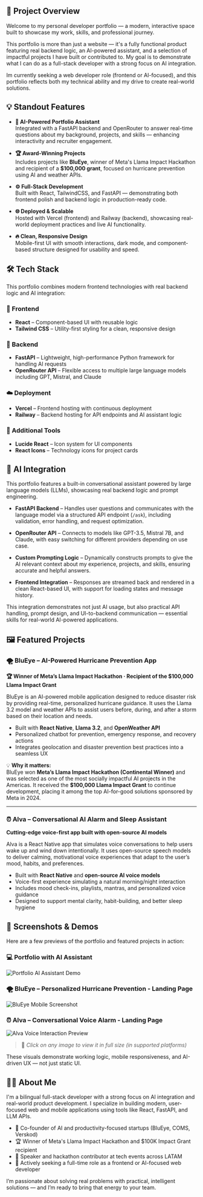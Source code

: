 ## 🚀 Project Overview

Welcome to my personal developer portfolio — a modern, interactive space built to showcase my work, skills, and professional journey.

This portfolio is more than just a website — it's a fully functional product featuring real backend logic, an AI-powered assistant, and a selection of impactful projects I have built or contributed to. My goal is to demonstrate what I can do as a full-stack developer with a strong focus on AI integration.

Im currently seeking a web developer role (frontend or AI-focused), and this portfolio reflects both my technical ability and my drive to create real-world solutions.

## 💡 Standout Features

- **🧠 AI-Powered Portfolio Assistant**  
  Integrated with a FastAPI backend and OpenRouter to answer real-time questions about my background, projects, and skills — enhancing interactivity and recruiter engagement.

- **🏆 Award-Winning Projects**  
  Includes projects like **BluEye**, winner of Meta's Llama Impact Hackathon and recipient of a **$100,000 grant**, focused on hurricane prevention using AI and weather APIs.

- **⚙️ Full-Stack Development**  
  Built with React, TailwindCSS, and FastAPI — demonstrating both frontend polish and backend logic in production-ready code.

- **🌐 Deployed & Scalable**  
  Hosted with Vercel (frontend) and Railway (backend), showcasing real-world deployment practices and live AI functionality.

- **🔥 Clean, Responsive Design**  
  Mobile-first UI with smooth interactions, dark mode, and component-based structure designed for usability and speed.
  
  
## 🛠 Tech Stack

This portfolio combines modern frontend technologies with real backend logic and AI integration:

### 🧩 Frontend
- **React** – Component-based UI with reusable logic
- **Tailwind CSS** – Utility-first styling for a clean, responsive design

### 🔧 Backend
- **FastAPI** – Lightweight, high-performance Python framework for handling AI requests
- **OpenRouter API** – Flexible access to multiple large language models including GPT, Mistral, and Claude

### ☁️ Deployment
- **Vercel** – Frontend hosting with continuous deployment
- **Railway** – Backend hosting for API endpoints and AI assistant logic

### 🧠 Additional Tools
- **Lucide React** – Icon system for UI components
- **React Icons** – Technology icons for project cards


## 🤖 AI Integration

This portfolio features a built-in conversational assistant powered by large language models (LLMs), showcasing real backend logic and prompt engineering.

- **FastAPI Backend** – Handles user questions and communicates with the language model via a structured API endpoint (`/ask`), including validation, error handling, and request optimization.

- **OpenRouter API** – Connects to models like GPT-3.5, Mistral 7B, and Claude, with easy switching for different providers depending on use case.

- **Custom Prompting Logic** – Dynamically constructs prompts to give the AI relevant context about my experience, projects, and skills, ensuring accurate and helpful answers.

- **Frontend Integration** – Responses are streamed back and rendered in a clean React-based UI, with support for loading states and message history.

This integration demonstrates not just AI usage, but also practical API handling, prompt design, and UI-to-backend communication — essential skills for real-world AI-powered applications.

## 🖼️ Featured Projects

### 🌪️ BluEye – AI-Powered Hurricane Prevention App  
**🏆 Winner of Meta’s Llama Impact Hackathon · Recipient of the $100,000 Llama Impact Grant**

BluEye is an AI-powered mobile application designed to reduce disaster risk by providing real-time, personalized hurricane guidance. It uses the Llama 3.2 model and weather APIs to assist users before, during, and after a storm based on their location and needs.

- Built with **React Native**, **Llama 3.2**, and **OpenWeather API**
- Personalized chatbot for prevention, emergency response, and recovery actions
- Integrates geolocation and disaster prevention best practices into a seamless UX

💡 **Why it matters:**  
BluEye won **Meta’s Llama Impact Hackathon (Continental Winner)** and was selected as one of the most socially impactful AI projects in the Americas. It received the **$100,000 Llama Impact Grant** to continue development, placing it among the top AI-for-good solutions sponsored by Meta in 2024.

---

### ⏰ Alva – Conversational AI Alarm and Sleep Assistant  
**Cutting-edge voice-first app built with open-source AI models**

Alva is a React Native app that simulates voice conversations to help users wake up and wind down intentionally. It uses open-source speech models to deliver calming, motivational voice experiences that adapt to the user’s mood, habits, and preferences.

- Built with **React Native** and **open-source AI voice models**
- Voice-first experience simulating a natural morning/night interaction
- Includes mood check-ins, playlists, mantras, and personalized voice guidance
- Designed to support mental clarity, habit-building, and better sleep hygiene

## 📸 Screenshots & Demos

Here are a few previews of the portfolio and featured projects in action:

### 💻 Portfolio with AI Assistant
![Portfolio AI Assistant Demo](src/assets/ai-portfolio-working.gif)

### 🌪️ BluEye – Personalized Hurricane Prevention - Landing Page
![BluEye Mobile Screenshot](src/assets/bluEyeMobile.png)

### ⏰ Alva – Conversational Voice Alarm - Landing Page
![Alva Voice Interaction Preview](src/assets/alvaDesktopImage.png)

> 📌 *Click on any image to view it in full size (in supported platforms)*

These visuals demonstrate working logic, mobile responsiveness, and AI-driven UX — not just static UI.

## 👨‍💻 About Me

I'm a bilingual full-stack developer with a strong focus on AI integration and real-world product development. I specialize in building modern, user-focused web and mobile applications using tools like React, FastAPI, and LLM APIs.

- 🧠 Co-founder of AI and productivity-focused startups (BluEye, COMS, Verskod)
- 🏆 Winner of Meta's Llama Impact Hackathon and $100K Impact Grant recipient
- 🎤 Speaker and hackathon contributor at tech events across LATAM
- 💼 Actively seeking a full-time role as a frontend or AI-focused web developer

I’m passionate about solving real problems with practical, intelligent solutions — and I’m ready to bring that energy to your team.


